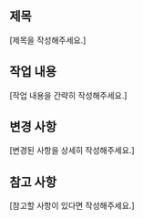 ## 제목

[제목을 작성해주세요.]

## 작업 내용

[작업 내용을 간략히 작성해주세요.]

## 변경 사항

[변경된 사항을 상세히 작성해주세요.]

## 참고 사항

[참고할 사항이 있다면 작성해주세요.]

